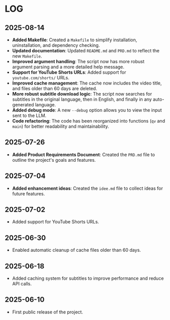 # LOG

## 2025-08-14

- **Added Makefile**: Created a `Makefile` to simplify installation, uninstallation, and dependency checking.
- **Updated documentation**: Updated `README.md` and `PRD.md` to reflect the new `Makefile`.
- **Improved argument handling**: The script now has more robust argument parsing and a more detailed help message.
- **Support for YouTube Shorts URLs**: Added support for `youtube.com/shorts/` URLs.
- **Improved cache management**: The cache now includes the video title, and files older than 60 days are deleted.
- **More robust subtitle download logic**: The script now searches for subtitles in the original language, then in English, and finally in any auto-generated language.
- **Added debug mode**: A new `--debug` option allows you to view the input sent to the LLM.
- **Code refactoring**: The code has been reorganized into functions (`qv` and `main`) for better readability and maintainability.

## 2025-07-26

- **Added Product Requirements Document**: Created the `PRD.md` file to outline the project's goals and features.

## 2025-07-04

- **Added enhancement ideas**: Created the `idee.md` file to collect ideas for future features.

## 2025-07-02

- Added support for YouTube Shorts URLs.

## 2025-06-30

- Enabled automatic cleanup of cache files older than 60 days.

## 2025-06-18

- Added caching system for subtitles to improve performance and reduce API calls.

## 2025-06-10

- First public release of the project.
